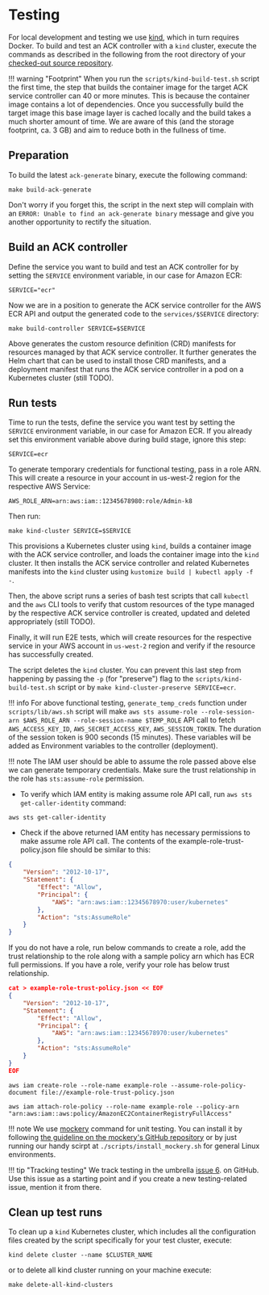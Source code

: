 # Testing

For local development and testing we use [kind](https://kind.sigs.k8s.io/), 
which in turn requires Docker. To build and test an ACK controller with a
`kind` cluster, execute the commands as described in the following from the
root directory of your [checked-out source repository](../setup/).

!!! warning "Footprint"
    When you run the `scripts/kind-build-test.sh` script the first time,
    the step that builds the container image for the target ACK service
    controller can 40 or more minutes. This is because the container image
    contains a lot of dependencies. Once you successfully build the target
    image this base image layer is cached locally and the build takes a much 
    shorter amount of time. We are aware of this (and the storage footprint,
    ca. 3 GB) and aim to reduce both in the fullness of time.

## Preparation

To build the latest `ack-generate` binary, execute the following command:

```
make build-ack-generate
```

Don't worry if you forget this, the script in the next step will complain with
an `ERROR: Unable to find an ack-generate binary` message and give you another
opportunity to rectify the situation.

## Build an ACK controller

Define the service you want to build and test an ACK controller for by setting
the `SERVICE` environment variable, in our case for Amazon ECR:

```
SERVICE="ecr"
```

Now we are in a position to generate the ACK service controller for the AWS ECR
API and output the generated code to the `services/$SERVICE` directory:

```
make build-controller SERVICE=$SERVICE
```

Above generates the custom resource definition (CRD) manifests for resources
managed by that ACK service controller. It further generates the Helm chart
that can be used to install those CRD manifests, and a deployment manifest 
that runs the ACK service controller in a pod on a Kubernetes cluster (still TODO).

## Run tests

Time to run the tests, define the service you want test by setting 
the `SERVICE` environment variable, in our case for Amazon ECR. 
If you already set this environment variable above during build stage, ignore this step:

```
SERVICE=ecr
```

To generate temporary credentials for functional testing, pass in a role ARN. This will create a resource in your account in us-west-2 region
for the respective AWS Service:

```
AWS_ROLE_ARN=arn:aws:iam::12345678980:role/Admin-k8
```

Then run:
```
make kind-cluster SERVICE=$SERVICE
```

This provisions a Kubernetes cluster using `kind`, builds a container image with
the ACK service controller, and loads the container image into the `kind` cluster.
It then installs the ACK service controller and related Kubernetes manifests into
the `kind` cluster using `kustomize build | kubectl apply -f -`.

Then, the above script runs a series of bash test scripts that call `kubectl`
and the `aws` CLI tools to verify that custom resources of the type managed by
the respective ACK service controller is created, updated and deleted
appropriately (still TODO).

Finally, it will run E2E tests, which will create resources for the respective service in your AWS account in `us-west-2` region and 
verify if the resource has successfully created. 

The script deletes the `kind` cluster. You can prevent this last
step from happening by passing the `-p` (for "preserve") flag to the
`scripts/kind-build-test.sh` script or by `make kind-cluster-preserve SERVICE=ecr`.

!!! info 
     For above functional testing, `generate_temp_creds` function under `scripts/lib/aws.sh` script will 
     make `aws sts assume-role --role-session-arn $AWS_ROLE_ARN --role-session-name $TEMP_ROLE` API call 
     to fetch `AWS_ACCESS_KEY_ID`, `AWS_SECRET_ACCESS_KEY`, `AWS_SESSION_TOKEN`. 
     The duration of the session token is 900 seconds (15 minutes). These variables will be added as Environment variables to the controller (deployment). 


!!! note
    The IAM user should be able to assume the role passed above else we can generate temporary credentials. 
    Make sure the trust relationship in the role has `sts:assume-role` permission. 

* To verify which IAM entity is making assume role API call, run `aws sts get-caller-identity` command:

```
aws sts get-caller-identity
```

* Check if the above returned IAM entity has necessary permissions to make assume role API call. 
  The contents of the example-role-trust-policy.json file should be similar to this:    
``` json
{
	"Version": "2012-10-17",
	"Statement": {
		"Effect": "Allow",
		"Principal": {
			"AWS": "arn:aws:iam::12345678970:user/kubernetes"
		},
		"Action": "sts:AssumeRole"
	}
}
```

If you do not have a role, run below commands to create a role, add the trust relationship to the role along with a sample policy arn which has ECR full permissions. 
If you have a role, verify your role has below trust relationship. 

``` json
cat > example-role-trust-policy.json << EOF
{
	"Version": "2012-10-17",
	"Statement": {
		"Effect": "Allow",
		"Principal": {
			"AWS": "arn:aws:iam::12345678970:user/kubernetes"
		},
		"Action": "sts:AssumeRole"
	}
}
EOF 
```

```
aws iam create-role --role-name example-role --assume-role-policy-document file://example-role-trust-policy.json
```
```
aws iam attach-role-policy --role-name example-role --policy-arn "arn:aws:iam::aws:policy/AmazonEC2ContainerRegistryFullAccess"
```

!!! note
    We use [mockery](https://github.com/vektra/mockery) command for unit testing. You can install it by following [the guideline on the mockery's GitHub repository](https://github.com/vektra/mockery) or by just running our handy scirpt at `./scripts/install_mockery.sh` for general Linux environments.

!!! tip "Tracking testing"
    We track testing in the umbrella [issue 6](https://github.com/aws/aws-controllers-k8s/issues/6).
    on GitHub. Use this issue as a starting point and if you create a new
    testing-related issue, mention it from there.

## Clean up test runs

To clean up a `kind` Kubernetes cluster, which includes all the
configuration files created by the script specifically for your test cluster,
execute:

```
kind delete cluster --name $CLUSTER_NAME
```
or to delete all kind cluster running on your machine execute: 
```
make delete-all-kind-clusters
```
